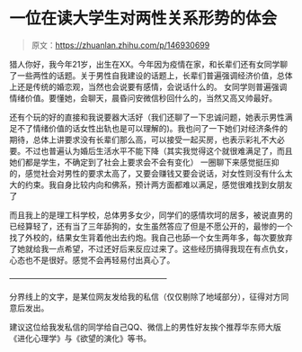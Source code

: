 # 一位在读大学生对两性关系形势的体会

> 原文：<https://zhuanlan.zhihu.com/p/146930699>

猎人你好，我今年21岁，出生在XX。今年因为疫情在家，和长辈们还有女同学聊了一些两性的话题。关于男性自我建设的话题上，长辈们普遍强调经济价值，总体上还是传统的婚恋观，当然也会说要有感情，会说话什么的。 女同学则普遍强调情绪价值。要懂她，会聊天，晨昏问安微信秒回什么的，当然又高又帅最好。

还有个玩的好的直接和我说要器大活好（我们还聊了一下忠诚问题，她表示男性满足不了情绪价值的话女性出轨也是可以理解的)。我也问了一下她们对经济条件的期待，总体上讲要求没有长辈们那么高，可以接受一起买房，也表示彩礼不大必要。不过也普遍认为婚后生活水平不能下降（其实我觉得这个就很难满足了，而且她们都是学生，不确定到了社会上要求会不会有变化） 一圈聊下来感觉挺压抑的，感觉社会对男性的要求太高了，又要会赚钱又要会说话，对女性则没有什么太大的约束。我自身比较内向和佛系，预计两方面都难以满足，感觉很难找到女朋友了

而且我上的是理工科学校，总体男多女少，同学们的感情坎坷的居多，被说直男的已经算轻了，还有当了三年舔狗的，女生虽然答应了但是不愿公开的，最惨的一个找了外校的，结果女生背着他出去约炮。我自己也舔一个女生两年多，每次要放弃了她就给我一点希望，不过还好后来反应过来了。这些经历搞得我现在有点仇女，心态也不是很好。感觉不会再轻易付出真心了。

————————————————————

分界线上的文字，是某位网友发给我的私信（仅仅剔除了地域部分），征得对方同意后发出。

建议这位给我发私信的同学给自己QQ、微信上的男性好友挨个推荐华东师大版《进化心理学》与《欲望的演化》等书。